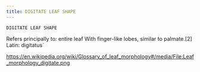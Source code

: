 ```yaml
---
title: DIGITATE LEAF SHAPE
---
```

`DIGITATE LEAF SHAPE`

Refers principally to: entire leaf
With finger-like lobes, similar to palmate.[2]
Latin: digitatus`

https://en.wikipedia.org/wiki/Glossary_of_leaf_morphology#/media/File:Leaf_morphology_digitate.png